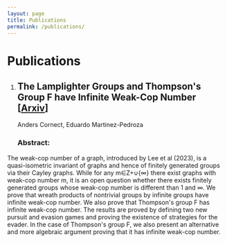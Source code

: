 ```yaml
---
layout: page
title: Publications
permalink: /publications/
---
```


# Publications

1. ## The Lamplighter Groups and Thompson's Group F have Infinite Weak-Cop Number [[Arxiv](https://arxiv.org/abs/2406.11996)]
   Anders Cornect, Eduardo Martinez-Pedroza

   ### Abstract:
  The weak-cop number of a graph, introduced by Lee et al (2023), is a quasi-isometric invariant of graphs and hence of finitely generated groups via their Cayley graphs. While for any m∈Z+∪{∞} there exist graphs with weak-cop number m, it is an open question whether there exists finitely generated groups whose weak-cop number is different than 1 and ∞. We prove that wreath products of nontrivial groups by infinite groups have infinite weak-cop number. We also prove that Thompson's group F has infinite weak-cop number. The results are proved by defining two new pursuit and evasion games and proving the existence of strategies for the evader. In the case of Thompson's group F, we also present an alternative and more algebraic argument proving that it has infinite weak-cop number. 
